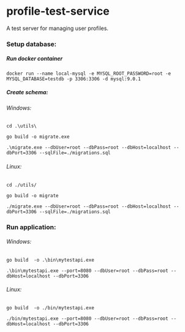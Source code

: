 # profile-test-service
A test server for managing user profiles.

### Setup database:
##### Run docker container
`docker run --name local-mysql -e MYSQL_ROOT_PASSWORD=root -e MYSQL_DATABASE=testdb -p 3306:3306 -d mysql:9.0.1`

##### Create schema:
###### Windows:
`cd .\utils\`

`go build -o migrate.exe`

`.\migrate.exe --dbUser=root --dbPass=root --dbHost=localhost --dbPort=3306 --sqlFile=./migrations.sql`
###### Linux:
`cd ./utils/`

`go build -o migrate`

`./migrate.exe --dbUser=root --dbPass=root --dbHost=localhost --dbPort=3306 --sqlFile=./migrations.sql`

### Run application:
###### Windows:
`go build  -o .\bin\mytestapi.exe`

`.\bin\mytestapi.exe --port=8080 --dbUser=root --dbPass=root --dbHost=localhost --dbPort=3306`
###### Linux:
`go build  -o ./bin/mytestapi.exe`

`./bin/mytestapi.exe --port=8080 --dbUser=root --dbPass=root --dbHost=localhost --dbPort=3306`